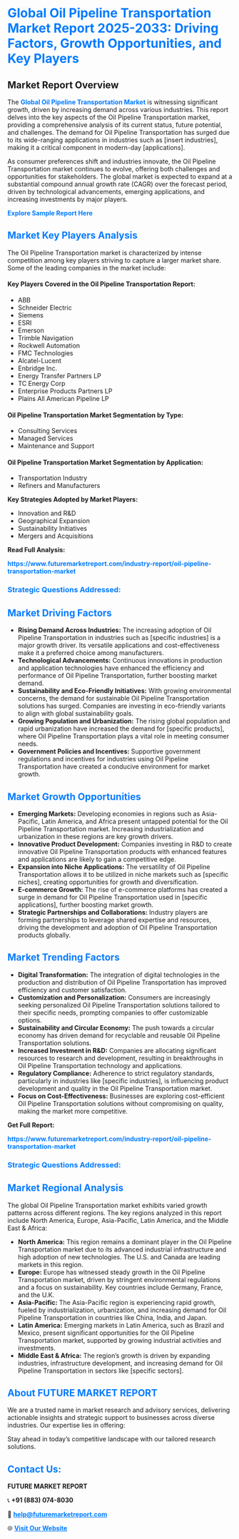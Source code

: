 <h1 style="color: #007BFF;">Global Oil Pipeline Transportation Market Report 2025-2033: Driving Factors, Growth Opportunities, and Key Players</h1>

<section id="overview">
<h2>Market Report Overview</h2>
<p>The <a href="https://www.futuremarketreport.com/industry-report/oil-pipeline-transportation-market" style="color: #007BFF; text-decoration: none;"><strong>Global Oil Pipeline Transportation Market</strong></a> is witnessing significant growth, driven by increasing demand across various industries. This report delves into the key aspects of the Oil Pipeline Transportation market, providing a comprehensive analysis of its current status, future potential, and challenges. The demand for Oil Pipeline Transportation has surged due to its wide-ranging applications in industries such as [insert industries], making it a critical component in modern-day [applications].</p>
<p>As consumer preferences shift and industries innovate, the Oil Pipeline Transportation market continues to evolve, offering both challenges and opportunities for stakeholders. The global market is expected to expand at a substantial compound annual growth rate (CAGR) over the forecast period, driven by technological advancements, emerging applications, and increasing investments by major players.</p>
</section>

<section id="overview">
<p><a href="https://www.futuremarketreport.com/request-sample/reportId=27766" style="color: #007BFF; text-decoration: none;"><strong>Explore Sample Report Here</strong></a></p>
</section>

<section id="key-players">
<h2 style="color: #007BFF;">Market Key Players Analysis</h2>
<p>The Oil Pipeline Transportation market is characterized by intense competition among key players striving to capture a larger market share. Some of the leading companies in the market include:</p>
<h4>Key Players Covered in the Oil Pipeline Transportation Report:</h4>
<ul><li>ABB</li><li>Schneider Electric</li><li>Siemens</li><li>ESRI</li><li>Emerson</li><li>Trimble Navigation</li><li>Rockwell Automation</li><li>FMC Technologies</li><li>Alcatel-Lucent</li><li>Enbridge Inc.</li><li>Energy Transfer Partners LP</li><li>TC Energy Corp</li><li>Enterprise Products Partners LP</li><li>Plains All American Pipeline LP</li></ul>
<h4>Oil Pipeline Transportation Market Segmentation by Type:</h4>
<ul><li>Consulting Services</li><li>Managed Services</li><li>Maintenance and Support</li></ul>

<h4>Oil Pipeline Transportation Market Segmentation by Application:</h4>
<ul><li>Transportation Industry</li><li>Refiners and Manufacturers</li></ul>
<p><strong>Key Strategies Adopted by Market Players:</strong></p>
<ul>
<li>Innovation and R&D</li>
<li>Geographical Expansion</li>
<li>Sustainability Initiatives</li>
<li>Mergers and Acquisitions</li>
</ul>
</section>

<section>
<p><strong>Read Full Analysis: </strong></p><a href="https://www.futuremarketreport.com/industry-report/oil-pipeline-transportation-market" style="color: #007BFF; text-decoration: none;"><strong>https://www.futuremarketreport.com/industry-report/oil-pipeline-transportation-market</strong></a>
<h3 style="color: #007BFF;">Strategic Questions Addressed:</h3>
</section>

<section id="driving-factors">
<h2 style="color: #007BFF;">Market Driving Factors</h2>
<ul>
<li><strong>Rising Demand Across Industries:</strong> The increasing adoption of Oil Pipeline Transportation in industries such as [specific industries] is a major growth driver. Its versatile applications and cost-effectiveness make it a preferred choice among manufacturers.</li>
<li><strong>Technological Advancements:</strong> Continuous innovations in production and application technologies have enhanced the efficiency and performance of Oil Pipeline Transportation, further boosting market demand.</li>
<li><strong>Sustainability and Eco-Friendly Initiatives:</strong> With growing environmental concerns, the demand for sustainable Oil Pipeline Transportation solutions has surged. Companies are investing in eco-friendly variants to align with global sustainability goals.</li>
<li><strong>Growing Population and Urbanization:</strong> The rising global population and rapid urbanization have increased the demand for [specific products], where Oil Pipeline Transportation plays a vital role in meeting consumer needs.</li>
<li><strong>Government Policies and Incentives:</strong> Supportive government regulations and incentives for industries using Oil Pipeline Transportation have created a conducive environment for market growth.</li>
</ul>
</section>

<section id="growth-opportunities">
<h2 style="color: #007BFF;">Market Growth Opportunities</h2>
<ul>
<li><strong>Emerging Markets:</strong> Developing economies in regions such as Asia-Pacific, Latin America, and Africa present untapped potential for the Oil Pipeline Transportation market. Increasing industrialization and urbanization in these regions are key growth drivers.</li>
<li><strong>Innovative Product Development:</strong> Companies investing in R&D to create innovative Oil Pipeline Transportation products with enhanced features and applications are likely to gain a competitive edge.</li>
<li><strong>Expansion into Niche Applications:</strong> The versatility of Oil Pipeline Transportation allows it to be utilized in niche markets such as [specific niches], creating opportunities for growth and diversification.</li>
<li><strong>E-commerce Growth:</strong> The rise of e-commerce platforms has created a surge in demand for Oil Pipeline Transportation used in [specific applications], further boosting market growth.</li>
<li><strong>Strategic Partnerships and Collaborations:</strong> Industry players are forming partnerships to leverage shared expertise and resources, driving the development and adoption of Oil Pipeline Transportation products globally.</li>
</ul>
</section>

<section id="trending-factors">
<h2 style="color: #007BFF;">Market Trending Factors</h2>
<ul>
<li><strong>Digital Transformation:</strong> The integration of digital technologies in the production and distribution of Oil Pipeline Transportation has improved efficiency and customer satisfaction.</li>
<li><strong>Customization and Personalization:</strong> Consumers are increasingly seeking personalized Oil Pipeline Transportation solutions tailored to their specific needs, prompting companies to offer customizable options.</li>
<li><strong>Sustainability and Circular Economy:</strong> The push towards a circular economy has driven demand for recyclable and reusable Oil Pipeline Transportation solutions.</li>
<li><strong>Increased Investment in R&D:</strong> Companies are allocating significant resources to research and development, resulting in breakthroughs in Oil Pipeline Transportation technology and applications.</li>
<li><strong>Regulatory Compliance:</strong> Adherence to strict regulatory standards, particularly in industries like [specific industries], is influencing product development and quality in the Oil Pipeline Transportation market.</li>
<li><strong>Focus on Cost-Effectiveness:</strong> Businesses are exploring cost-efficient Oil Pipeline Transportation solutions without compromising on quality, making the market more competitive.</li>
</ul>
</section>

<section>
<p><strong>Get Full Report: </strong></p><a href="https://www.futuremarketreport.com/industry-report/oil-pipeline-transportation-market" style="color: #007BFF; text-decoration: none;"><strong>https://www.futuremarketreport.com/industry-report/oil-pipeline-transportation-market</strong></a>
<h3 style="color: #007BFF;">Strategic Questions Addressed:</h3>
</section>


<section id="regional-analysis">
<h2 style="color: #007BFF;">Market Regional Analysis</h2>
<p>The global Oil Pipeline Transportation market exhibits varied growth patterns across different regions. The key regions analyzed in this report include North America, Europe, Asia-Pacific, Latin America, and the Middle East & Africa:</p>
<ul>
<li><strong>North America:</strong> This region remains a dominant player in the Oil Pipeline Transportation market due to its advanced industrial infrastructure and high adoption of new technologies. The U.S. and Canada are leading markets in this region.</li>
<li><strong>Europe:</strong> Europe has witnessed steady growth in the Oil Pipeline Transportation market, driven by stringent environmental regulations and a focus on sustainability. Key countries include Germany, France, and the U.K.</li>
<li><strong>Asia-Pacific:</strong> The Asia-Pacific region is experiencing rapid growth, fueled by industrialization, urbanization, and increasing demand for Oil Pipeline Transportation in countries like China, India, and Japan.</li>
<li><strong>Latin America:</strong> Emerging markets in Latin America, such as Brazil and Mexico, present significant opportunities for the Oil Pipeline Transportation market, supported by growing industrial activities and investments.</li>
<li><strong>Middle East & Africa:</strong> The region’s growth is driven by expanding industries, infrastructure development, and increasing demand for Oil Pipeline Transportation in sectors like [specific sectors].</li>
</ul>
</section>

<footer>
<h2 style="color: #007BFF;">About FUTURE MARKET REPORT</h2>
<p>We are a trusted name in market research and advisory services, delivering actionable insights and strategic support to businesses across diverse industries. Our expertise lies in offering:</p>

<p>Stay ahead in today’s competitive landscape with our tailored research solutions.</p>

<h2 style="color: #007BFF;">Contact Us:</h2>
<p><strong>FUTURE MARKET REPORT</strong></p>
<p>📞 <strong>+91 (883) 074-8030</strong></p>
<p>📧 <strong><a href="mailto:help@futuremarketreport.com" style="color: #007BFF;">help@futuremarketreport.com</a></strong></p>
<p>🌐 <strong><a href="https://www.futuremarketreport.com/" style="color: #007BFF;">Visit Our Website</a></strong></p>
</footer>